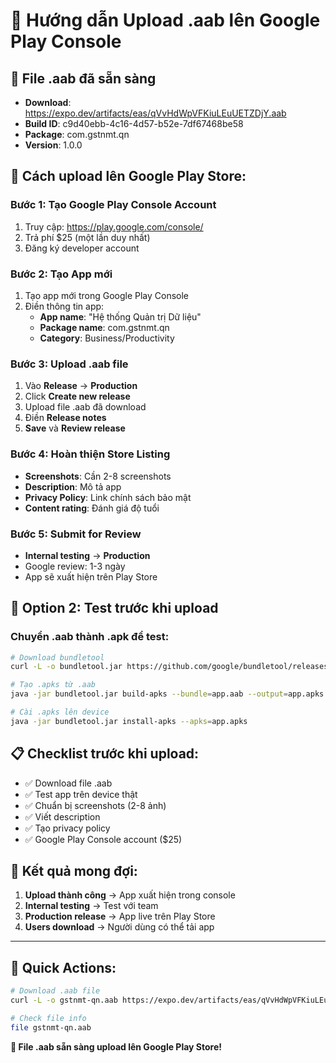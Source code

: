 # 🚀 Hướng dẫn Upload .aab lên Google Play Console

## 📱 **File .aab đã sẵn sàng**

- **Download**: https://expo.dev/artifacts/eas/qVvHdWpVFKiuLEuUETZDjY.aab
- **Build ID**: c9d40ebb-4c16-4d57-b52e-7df67468be58
- **Package**: com.gstnmt.qn
- **Version**: 1.0.0

## 🎯 **Cách upload lên Google Play Store:**

### Bước 1: Tạo Google Play Console Account

1. Truy cập: https://play.google.com/console/
2. Trả phí $25 (một lần duy nhất)
3. Đăng ký developer account

### Bước 2: Tạo App mới

1. Tạo app mới trong Google Play Console
2. Điền thông tin app:
   - **App name**: "Hệ thống Quản trị Dữ liệu"
   - **Package name**: com.gstnmt.qn
   - **Category**: Business/Productivity

### Bước 3: Upload .aab file

1. Vào **Release** → **Production**
2. Click **Create new release**
3. Upload file .aab đã download
4. Điền **Release notes**
5. **Save** và **Review release**

### Bước 4: Hoàn thiện Store Listing

- **Screenshots**: Cần 2-8 screenshots
- **Description**: Mô tả app
- **Privacy Policy**: Link chính sách bảo mật
- **Content rating**: Đánh giá độ tuổi

### Bước 5: Submit for Review

- **Internal testing** → **Production**
- Google review: 1-3 ngày
- App sẽ xuất hiện trên Play Store

## 🔧 **Option 2: Test trước khi upload**

### Chuyển .aab thành .apk để test:

```bash
# Download bundletool
curl -L -o bundletool.jar https://github.com/google/bundletool/releases/latest/download/bundletool-all-1.17.2.jar

# Tạo .apks từ .aab
java -jar bundletool.jar build-apks --bundle=app.aab --output=app.apks

# Cài .apks lên device
java -jar bundletool.jar install-apks --apks=app.apks
```

## 📋 **Checklist trước khi upload:**

- ✅ Download file .aab
- ✅ Test app trên device thật
- ✅ Chuẩn bị screenshots (2-8 ảnh)
- ✅ Viết description
- ✅ Tạo privacy policy
- ✅ Google Play Console account ($25)

## 🎊 **Kết quả mong đợi:**

1. **Upload thành công** → App xuất hiện trong console
2. **Internal testing** → Test với team
3. **Production release** → App live trên Play Store
4. **Users download** → Người dùng có thể tải app

---

## 🚀 **Quick Actions:**

```bash
# Download .aab file
curl -L -o gstnmt-qn.aab https://expo.dev/artifacts/eas/qVvHdWpVFKiuLEuUETZDjY.aab

# Check file info
file gstnmt-qn.aab
```

**🎯 File .aab sẵn sàng upload lên Google Play Store!**
